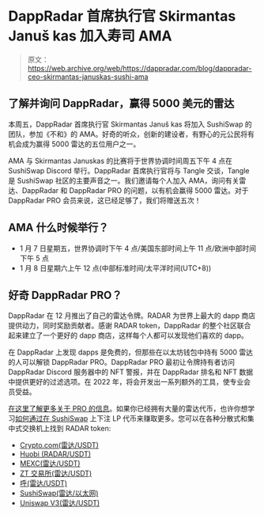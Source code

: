 # DappRadar 首席执行官 Skirmantas Januš kas 加入寿司 AMA

> 原文：<https://web.archive.org/web/https://dappradar.com/blog/dappradar-ceo-skirmantas-januskas-sushi-ama>

## 了解并询问 DappRadar，赢得 5000 美元的雷达

本周五，DappRadar 首席执行官 Skirmantas Januš kas 将加入 SushiSwap 的团队，参加《不和》的 AMA。好奇的听众，创新的建设者，有野心的元公民将有机会成为赢得 5000 雷达的五位用户之一。

AMA 与 Skirmantas Januskas 的比赛将于世界协调时间周五下午 4 点在 SushiSwap Discord 举行。DappRadar 首席执行官将与 Tangle 交谈，Tangle 是 SushiSwap 社区的主要声音之一。我们邀请每个人加入 AMA，询问有关雷达、DappRadar 和 DappRadar PRO 的问题，以有机会赢得 5000 雷达。对于 DappRadar PRO 会员来说，这已经足够了，我们将赠送五次！

## AMA 什么时候举行？

*   1 月 7 日星期五，世界协调时下午 4 点/美国东部时间上午 11 点/欧洲中部时间下午 5 点
*   1 月 8 日星期六上午 12 点(中部标准时间/太平洋时间(UTC+8))

## 好奇 DappRadar PRO？

DappRadar 在 12 月推出了自己的雷达令牌。RADAR 为世界上最大的 dapp 商店提供动力，同时奖励贡献者。感谢 RADAR token，DappRadar 的整个社区联合起来建立了一个更好的 dapp 商店，这样每个人都可以发现他们喜欢的 dapp。

在 DappRadar 上发现 dapps 是免费的，但那些在以太坊钱包中持有 5000 雷达的人可以解锁 DappRadar PRO。DappRadar PRO 最初让令牌持有者访问 DappRadar Discord 服务器中的 NFT 警报，并在 DappRadar 排名和 NFT 数据中提供更好的过滤选项。在 2022 年，将会开发出一系列额外的工具，使专业会员受益。

[在这里了解更多关于 PRO 的信息](https://web.archive.org/web/20221206113110/https://dappradar.com/blog/thanks-to-the-radar-airdrop-you-got-dappradar-pro-what-does-it-do)。如果你已经拥有大量的雷达代币，也许你想学习[如何通过在 SushiSwap](https://web.archive.org/web/20221206113110/https://dappradar.com/blog/how-to-stake-radar-for-rewards-on-sushiswap) 上下注 LP 代币来赚取更多。您可以在各种分散式和集中式交换机上找到 RADAR token:

*   [Crypto.com(雷达/USDT)](https://web.archive.org/web/20221206113110/https://crypto.com/exchange/trade/spot/RADAR_USDT)
*   [Huobi (RADAR/USDT)](https://web.archive.org/web/20221206113110/https://www.huobi.com/en-us/exchange/radar_usdt/)
*   [MEXC(雷达/USDT)](https://web.archive.org/web/20221206113110/https://www.mexc.com/exchange/RADAR_USDT)
*   [ZT 交易所(雷达/USDT)](https://web.archive.org/web/20221206113110/https://www.ztb.im/)
*   [呼(雷达/USDT)](https://web.archive.org/web/20221206113110/https://hoo.com/innovation/radar-usdt)
*   [SushiSwap(雷达/以太网)](https://web.archive.org/web/20221206113110/https://app.sushi.com/swap?inputCurrency=0x44709a920fccf795fbc57baa433cc3dd53c44dbe&outputCurrency=ETH)
*   [Uniswap V3(雷达/USDT)](https://web.archive.org/web/20221206113110/https://info.uniswap.org/#/tokens/0x44709a920fccf795fbc57baa433cc3dd53c44dbe)